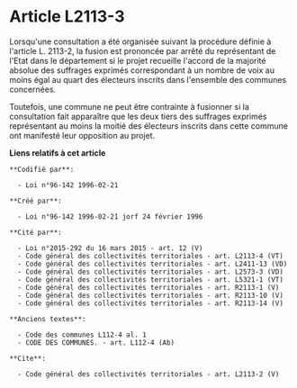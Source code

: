 # Article L2113-3

Lorsqu'une consultation a été organisée suivant la procédure définie à l'article L. 2113-2, la fusion est prononcée par
arrêté du représentant de l'Etat dans le département si le projet recueille l'accord de la majorité absolue des suffrages
exprimés correspondant à un nombre de voix au moins égal au quart des électeurs inscrits dans l'ensemble des communes
concernées. 

Toutefois, une commune ne peut être contrainte à fusionner si la consultation fait apparaître que les deux tiers des
suffrages exprimés représentant au moins la moitié des électeurs inscrits dans cette commune ont manifesté leur opposition au
projet.

**Liens relatifs à cet article**

	**Codifié par**:

	  - Loi n°96-142 1996-02-21

	**Créé par**:

	  - Loi n°96-142 1996-02-21 jorf 24 février 1996

	**Cité par**:

	  - Loi n°2015-292 du 16 mars 2015 - art. 12 (V)
	  - Code général des collectivités territoriales - art. L2113-4 (VT)
	  - Code général des collectivités territoriales - art. L2411-13 (VD)
	  - Code général des collectivités territoriales - art. L2573-3 (VD)
	  - Code général des collectivités territoriales - art. L5321-1 (VT)
	  - Code général des collectivités territoriales - art. R2113-1 (V)
	  - Code général des collectivités territoriales - art. R2113-10 (V)
	  - Code général des collectivités territoriales - art. R2113-14 (V)

	**Anciens textes**:

	  - Code des communes L112-4 al. 1
	  - CODE DES COMMUNES. - art. L112-4 (Ab)

	**Cite**:

	  - Code général des collectivités territoriales - art. L2113-2 (V)

